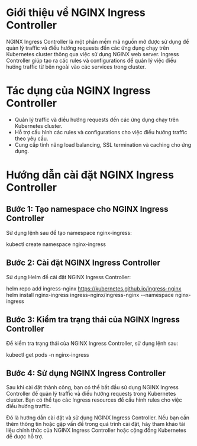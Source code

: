 # Giới thiệu về NGINX Ingress Controller

NGINX Ingress Controller là một phần mềm mã nguồn mở được sử dụng để quản lý traffic và điều hướng requests đến các ứng dụng chạy trên Kubernetes cluster thông qua việc sử dụng NGINX web server. Ingress Controller giúp tạo ra các rules và configurations để quản lý việc điều hướng traffic từ bên ngoài vào các services trong cluster.

# Tác dụng của NGINX Ingress Controller

- Quản lý traffic và điều hướng requests đến các ứng dụng chạy trên Kubernetes cluster.
- Hỗ trợ cấu hình các rules và configurations cho việc điều hướng traffic theo yêu cầu.
- Cung cấp tính năng load balancing, SSL termination và caching cho ứng dụng.

# Hướng dẫn cài đặt NGINX Ingress Controller

## Bước 1: Tạo namespace cho NGINX Ingress Controller

Sử dụng lệnh sau để tạo namespace nginx-ingress:

kubectl create namespace nginx-ingress


## Bước 2: Cài đặt NGINX Ingress Controller

Sử dụng Helm để cài đặt NGINX Ingress Controller:

helm repo add ingress-nginx https://kubernetes.github.io/ingress-nginx
helm install nginx-ingress ingress-nginx/ingress-nginx --namespace nginx-ingress

## Bước 3: Kiểm tra trạng thái của NGINX Ingress Controller

Để kiểm tra trạng thái của NGINX Ingress Controller, sử dụng lệnh sau:

kubectl get pods -n nginx-ingress

## Bước 4: Sử dụng NGINX Ingress Controller

Sau khi cài đặt thành công, bạn có thể bắt đầu sử dụng NGINX Ingress Controller để quản lý traffic và điều hướng requests trong Kubernetes cluster. Bạn có thể tạo các Ingress resources để cấu hình rules cho việc điều hướng traffic.

Đó là hướng dẫn cài đặt và sử dụng NGINX Ingress Controller. Nếu bạn cần thêm thông tin hoặc gặp vấn đề trong quá trình cài đặt, hãy tham khảo tài liệu chính thức của NGINX Ingress Controller hoặc cộng đồng Kubernetes để được hỗ trợ.
